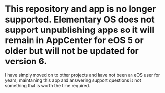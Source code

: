 # This repository and app is no longer supported. Elementary OS does not support unpublishing apps so it will remain in AppCenter for eOS 5 or older but will not be updated for version 6.

I have simply moved on to other projects and have not been an eOS user for years, maintaining this app and answering support questions is not something that is worth the time required.
